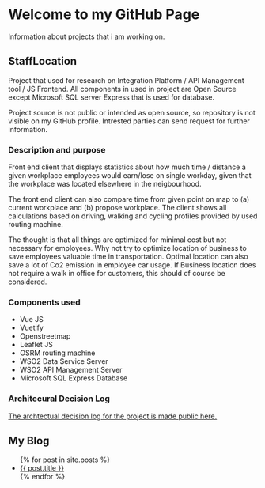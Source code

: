 # Welcome to my GitHub Page

Information about projects that i am working on.

## StaffLocation
Project that used for research on Integration Platform / API Management tool / JS Frontend.
All components in used in project are Open Source except Microsoft SQL server Express that is used for database.

Project source is not public or intended as open source, so repository is not visible on my GitHub profile. Intrested parties can send request for further information.

### Description and purpose
Front end client that displays statistics about how much time / distance a given workplace employees would earn/lose on single workday, given that the workplace was located elsewhere in the neigbourhood.

The front end client can also compare time from given point on map to (a) current workplace and (b) propose workplace.
The client shows all calculations based on driving, walking and cycling profiles provided by used routing machine.

The thought is that all things are optimized for minimal cost but not necessary for employees. Why not try to optimize location of business to save employees valuable time in transportation. Optimal location can also save a lot of Co2 emission in employee car usage.
If Business location does not require a walk in office for customers, this should of course be considered.

### Components used
* Vue JS
* Vuetify 
* Openstreetmap
* Leaflet JS
* OSRM routing machine
* WSO2 Data Service Server
* WSO2 API Management Server
* Microsoft SQL Express Database

### Architecural Decision Log
[The archtectual decision log for the project is made public here.](/docs/adr/index)

## My Blog
<ul>
  {% for post in site.posts %}
    <li>
      <a href="{{ post.url }}">{{ post.title }}</a>
    </li>
  {% endfor %}
</ul>
